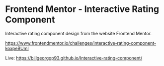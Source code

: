 # Frontend Mentor - Interactive Rating Component 


Interactive rating component design from the website Frontend Mentor.


https://www.frontendmentor.io/challenges/interactive-rating-component-koxpeBUmI


Live: https://billgeorgop93.github.io/Interactive-rating-component/
